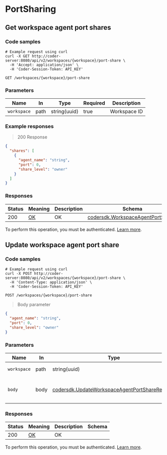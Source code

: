 # PortSharing

## Get workspace agent port shares

### Code samples

```shell
# Example request using curl
curl -X GET http://coder-server:8080/api/v2/workspaces/{workspace}/port-share \
  -H 'Accept: application/json' \
  -H 'Coder-Session-Token: API_KEY'
```

`GET /workspaces/{workspace}/port-share`

### Parameters

| Name        | In   | Type         | Required | Description  |
| ----------- | ---- | ------------ | -------- | ------------ |
| `workspace` | path | string(uuid) | true     | Workspace ID |

### Example responses

> 200 Response

```json
{
  "shares": [
    {
      "agent_name": "string",
      "port": 0,
      "share_level": "owner"
    }
  ]
}
```

### Responses

| Status | Meaning                                                 | Description | Schema                                                                           |
| ------ | ------------------------------------------------------- | ----------- | -------------------------------------------------------------------------------- |
| 200    | [OK](https://tools.ietf.org/html/rfc7231#section-6.3.1) | OK          | [codersdk.WorkspaceAgentPortShares](schemas.md#codersdkworkspaceagentportshares) |

To perform this operation, you must be authenticated. [Learn more](authentication.md).

## Update workspace agent port share

### Code samples

```shell
# Example request using curl
curl -X POST http://coder-server:8080/api/v2/workspaces/{workspace}/port-share \
  -H 'Content-Type: application/json' \
  -H 'Coder-Session-Token: API_KEY'
```

`POST /workspaces/{workspace}/port-share`

> Body parameter

```json
{
  "agent_name": "string",
  "port": 0,
  "share_level": "owner"
}
```

### Parameters

| Name        | In   | Type                                                                                                     | Required | Description                       |
| ----------- | ---- | -------------------------------------------------------------------------------------------------------- | -------- | --------------------------------- |
| `workspace` | path | string(uuid)                                                                                             | true     | Workspace ID                      |
| `body`      | body | [codersdk.UpdateWorkspaceAgentPortShareRequest](schemas.md#codersdkupdateworkspaceagentportsharerequest) | true     | Update port sharing level request |

### Responses

| Status | Meaning                                                 | Description | Schema |
| ------ | ------------------------------------------------------- | ----------- | ------ |
| 200    | [OK](https://tools.ietf.org/html/rfc7231#section-6.3.1) | OK          |        |

To perform this operation, you must be authenticated. [Learn more](authentication.md).
